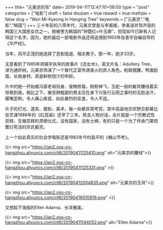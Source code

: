 +++
title= "元美京的背"
date= 2019-04-11T12:47:10+08:00
type = "post"
categories = ["电影"]
draft = false
douban = true
reward = true
mathjax = false
slug = "Won Mi-Kyeong in Hanging Tree"
keywords = ["元美京","电影","韩国"]
+++
三十年前的八零年代，元美京曾是与李甫姬、李美淑并驾齐驱的韩国三大国民女优之一。她被誉为韩国的“钟楚红×叶玉卿”，但现如今已鲜有人记得这个名字。因为，她的最后一部电影作品还得追溯到1993年张善宇自编自导的《华严经》。

当年，风华正茂的她选择了息影隐退、相夫教子。那一年，她才33岁。

无意看到了1985年郑镇宇执导的故事片《恣女木》，英文片名：Adultery Tree，译为通奸树。元美京饰演了一个替代正室传递香火的庶人角色，削肩细腰，鸭蛋脸面，长挑身材，真是鲜桃饱汁的年龄。
<!--more-->
片中的她一开始被冯家老母验身，俊眼修眉，粉盼神飞，玉蛇一般的躯背腰线着实惊艳到我，相比之下，被丑陋粗鄙的男主压在身下兴急行云雨之事时的玉脸泌汗，樱嘴歪咧，令人痛心疾首，如此暴烈的反差，令人不适。

片子的灯光、道具、摄影、美术，每一处都异常考究，其中高粱地交欢野合那幕比张艺谋1988年的《红高粱》还早了三年。除去人物对话，全片就是一个宗教式性崇拜、生殖崇拜的肃穆仪式，没有国家，没有士绅，有的只是一个为了传承门第而繁衍苟活的宗氏躯壳。

上一个如此真实的社会学电影还是1983年今村昌平的《楢山节考》。

{{< img src="https://ian2.oss-cn-hangzhou.aliyuncs.com/clt6/20190411125410.png" alt="元美京的腰线">}}

{{< img src="https://ian2.oss-cn-hangzhou.aliyuncs.com/clt6/20190411125331.png" >}}

{{< img src="https://ian2.oss-cn-hangzhou.aliyuncs.com/clt6/20190412004835.png" alt="元美京的玉背">}}

{{< img src="https://ian2.oss-cn-hangzhou.aliyuncs.com/clt6/20190416010919.png" >}}

又想起下海版的Ellen Adarna、长泽雅美。

{{< img src="https://ian2.oss-cn-hangzhou.aliyuncs.com/clt6/20190411144052.png" alt="Ellen Adarna">}}
